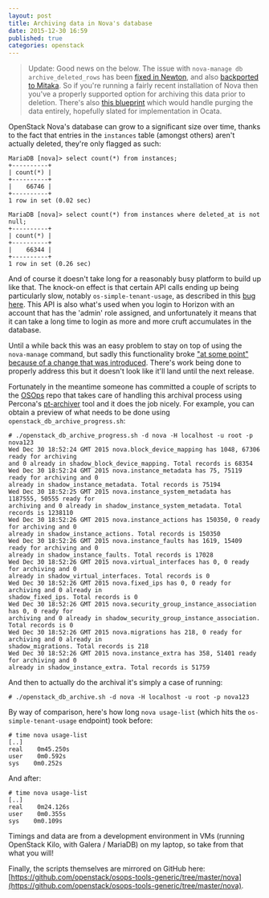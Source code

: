 ```yaml
---
layout: post
title: Archiving data in Nova's database
date: 2015-12-30 16:59
published: true
categories: openstack
---
```


> Update:  Good news on the below.  The issue with `nova-manage db archive_deleted_rows` has been [fixed in Newton](https://review.openstack.org/#/c/299474/), and also [backported to Mitaka](https://review.openstack.org/#/c/326730/).  So if you're running a fairly recent installation of Nova then you've a properly supported option for archiving this data prior to deletion.  There's also [this blueprint](https://blueprints.launchpad.net/nova/+spec/purge-deleted-instances-cmd) which would handle purging the data entirely, hopefully slated for implementation in Ocata.

OpenStack Nova's database can grow to a significant size over time, thanks to the fact that entries
in the `instances` table (amongst others) aren't actually deleted, they're only flagged as such:

	MariaDB [nova]> select count(*) from instances;
	+----------+
	| count(*) |
	+----------+
	|    66746 |
	+----------+
	1 row in set (0.02 sec)

	MariaDB [nova]> select count(*) from instances where deleted_at is not null;
	+----------+
	| count(*) |
	+----------+
	|    66344 |
	+----------+
	1 row in set (0.26 sec)

And of course it doesn't take long for a reasonably busy platform to build up like that.  The
knock-on effect is that certain API calls ending up being particularly slow, notably
`os-simple-tenant-usage`, as described in this [bug
here](https://bugs.launchpad.net/nova/+bug/1421471).  This API is also what's used when you login to
Horizon with an account that has the 'admin' role assigned, and unfortunately it means that it can
take a long time to login as more and more cruft accumulates in the database.

Until a while back this was an easy problem to stay on top of using the `nova-manage` command, but
sadly this functionality broke ["at some point" because of a change that was
introduced](http://lists.openstack.org/pipermail/openstack-dev/2014-December/052896.html).  There's
work being done to properly address this but it doesn't look like it'll land until the next release.

Fortunately in the meantime someone has committed a couple of scripts to the
[OSOps](https://wiki.openstack.org/wiki/Osops) repo that takes
care of handling this archival process using Percona's
[pt-archiver](https://www.percona.com/doc/percona-toolkit/2.1/pt-archiver.html) tool and it does the
job nicely.  For example, you can obtain a preview of what needs to be done using
`openstack_db_archive_progress.sh`:

    # ./openstack_db_archive_progress.sh -d nova -H localhost -u root -p nova123
    Wed Dec 30 18:52:24 GMT 2015 nova.block_device_mapping has 1048, 67306 ready for archiving
	and 0 already in shadow_block_device_mapping. Total records is 68354
	Wed Dec 30 18:52:24 GMT 2015 nova.instance_metadata has 75, 75119 ready for archiving and 0
	already in shadow_instance_metadata. Total records is 75194
	Wed Dec 30 18:52:25 GMT 2015 nova.instance_system_metadata has 1187555, 50555 ready for
	archiving and 0 already in shadow_instance_system_metadata. Total records is 1238110
	Wed Dec 30 18:52:26 GMT 2015 nova.instance_actions has 150350, 0 ready for archiving and 0
	already in shadow_instance_actions. Total records is 150350
	Wed Dec 30 18:52:26 GMT 2015 nova.instance_faults has 1619, 15409 ready for archiving and 0
	already in shadow_instance_faults. Total records is 17028
	Wed Dec 30 18:52:26 GMT 2015 nova.virtual_interfaces has 0, 0 ready for archiving and 0
	already in shadow_virtual_interfaces. Total records is 0
	Wed Dec 30 18:52:26 GMT 2015 nova.fixed_ips has 0, 0 ready for archiving and 0 already in
	shadow_fixed_ips. Total records is 0
	Wed Dec 30 18:52:26 GMT 2015 nova.security_group_instance_association has 0, 0 ready for
	archiving and 0 already in shadow_security_group_instance_association. Total records is 0
	Wed Dec 30 18:52:26 GMT 2015 nova.migrations has 218, 0 ready for archiving and 0 already in
	shadow_migrations. Total records is 218
	Wed Dec 30 18:52:26 GMT 2015 nova.instance_extra has 358, 51401 ready for archiving and 0
	already in shadow_instance_extra. Total records is 51759

And then to actually do the archival it's simply a case of running:

	# ./openstack_db_archive.sh -d nova -H localhost -u root -p nova123

By way of comparison, here's how long `nova usage-list` (which hits the `os-simple-tenant-usage` endpoint) took before:

	# time nova usage-list
	[..]
	real    0m45.250s
	user    0m0.592s
	sys    0m0.252s

And after:

	# time nova usage-list
	[..]
	real    0m24.126s
	user    0m0.355s
	sys    0m0.109s

Timings and data are from a development environment in VMs (running OpenStack Kilo, with Galera / MariaDB) on my
laptop, so take from that what you will!

Finally, the scripts themselves are mirrored on GitHub here:
[https://github.com/openstack/osops-tools-generic/tree/master/nova](https://github.com/openstack/osops-tools-generic/tree/master/nova).
